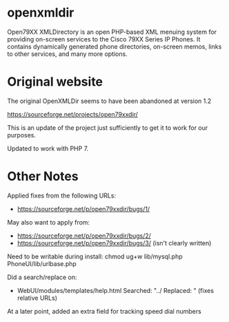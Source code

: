 # openxmldir

Open79XX XMLDirectory is an open PHP-based XML menuing system for providing on-screen services to the Cisco 79XX Series IP Phones. It contains dynamically generated phone directories, on-screen memos, links to other services, and many more options.

# Original website

The original OpenXMLDir seems to have been abandoned at version 1.2

https://sourceforge.net/projects/open79xxdir/

This is an update of the project just sufficiently to get it to work for our purposes.  

Updated to work with PHP 7.

# Other Notes

Applied fixes from the following URLs:
-	https://sourceforge.net/p/open79xxdir/bugs/1/

May also want to apply from:
-	https://sourceforge.net/p/open79xxdir/bugs/2/
-	https://sourceforge.net/p/open79xxdir/bugs/3/ (isn't clearly written)

Need to be writable during install:
chmod ug+w lib/mysql.php PhoneUI/lib/urlbase.php

Did a search/replace on:
-	WebUI/modules/templates/help.html
	Searched: "../
	Replaced: "
	(fixes relative URLs)


At a later point, added an extra field for tracking speed dial numbers
